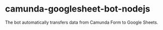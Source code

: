 # camunda-googlesheet-bot-nodejs
The bot automatically transfers data from Camunda Form to Google Sheets.

